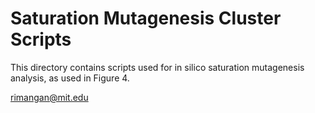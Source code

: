 # Saturation Mutagenesis Cluster Scripts

This directory contains scripts used for in silico saturation mutagenesis analysis, as used in Figure 4. 

rimangan@mit.edu

